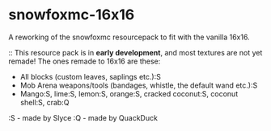# snowfoxmc-16x16
A reworking of the snowfoxmc resourcepack to fit with the vanilla 16x16.

:: This resource pack is in **early development**, and most textures are not yet remade!
The ones remade to 16x16 are these:
- All blocks (custom leaves, saplings etc.):S
- Mob Arena weapons/tools (bandages, whistle, the default wand etc.):S
- Mango:S, lime:S, lemon:S, orange:S, cracked coconut:S, coconut shell:S, crab:Q

:S - made by Slyce
:Q - made by QuackDuck
